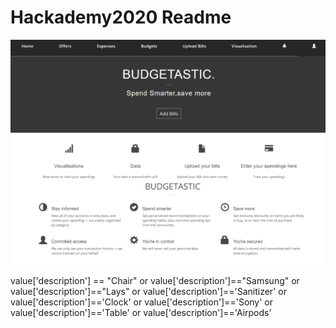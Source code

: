 # Hackademy2020 Readme

![homepage](homepage.png)

value['description'] == "Chair" or value['description']=="Samsung" or value['description']=="Lays" or value['description']=='Sanitizer' or value['description']=='Clock' or value['description']=='Sony' or value['description']=='Table' or value['description']=='Airpods'
